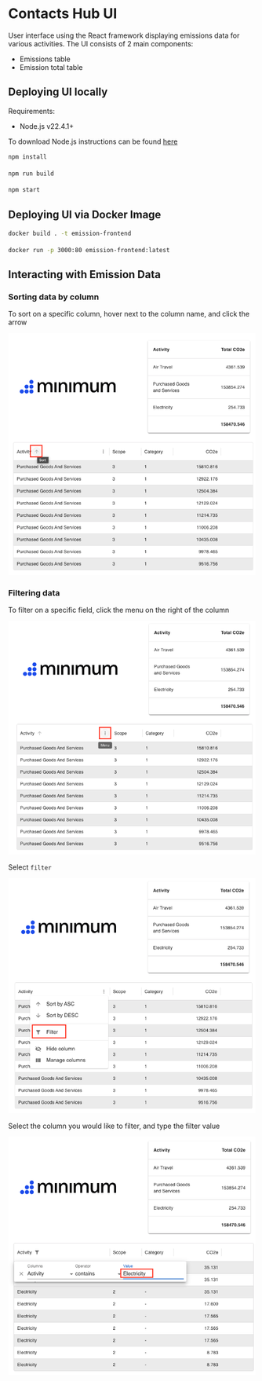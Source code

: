 # Contacts Hub UI
User interface using the React framework displaying emissions data for various activities.
The UI consists of 2 main components:
- Emissions table
- Emission total table

## Deploying UI locally

Requirements:
- Node.js v22.4.1+

To download Node.js instructions can be found [here](https://nodejs.org/en/download)

```bash
npm install

npm run build

npm start
```

## Deploying UI via Docker Image

```bash
docker build . -t emission-frontend

docker run -p 3000:80 emission-frontend:latest
```

## Interacting with Emission Data

### Sorting data by column

To sort on a specific column, hover next to the column name, and click the arrow

![sort image](images/sort_data.png)

### Filtering data

To filter on a specific field, click the menu on the right of the column

![filter image 1](images/filter_1.png)

Select `filter`

![filter image 2](images/filter_2.png)

Select the column you would like to filter, and type the filter value

![filter image 3](images/filter_3.png)
